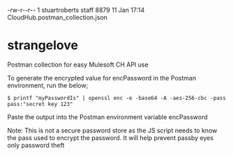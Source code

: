 -rw-r--r--  1 stuartroberts  staff  8879 11 Jan 17:14 CloudHub.postman_collection.json
# strangelove
Postman collection for easy Mulesoft CH API use

To generate the encrypted value for encPassword in the Postman environment, run the below;


```$ printf "myPasswordIs" | openssl enc -e -base64 -A -aes-256-cbc -pass pass:"secret key 123"```

Paste the output into the Postman environment variable encPassword

Note: This is not a secure password store as the JS script needs to know the pass used to encrypt the password. It will help prevent passby eyes only password theft
